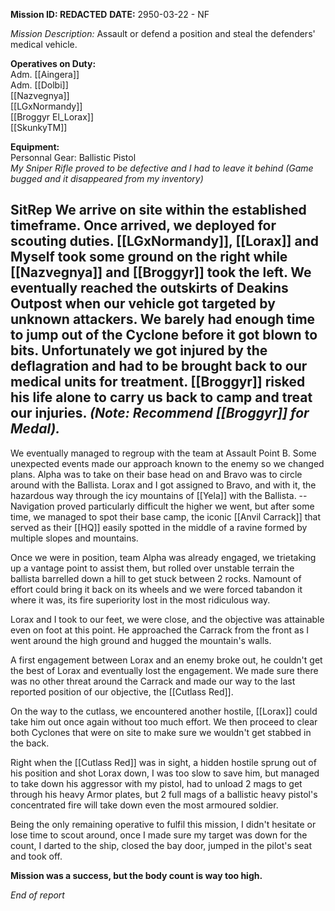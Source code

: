 **Mission ID: REDACTED**
**DATE:** 2950-03-22 - NF

_Mission Description:_
Assault or defend a position and steal the defenders' medical vehicle.

**Operatives on Duty:**  
Adm. [[Aingera]]  
Adm. [[Dolbi]]  
[[Nazvegnya]]  
[[LGxNormandy]]  
[[Broggyr El_Lorax]]  
[[SkunkyTM]]

**Equipment:**  
Personnal Gear: Ballistic Pistol  
_My Sniper Rifle proved to be defective and I had to leave it behind (Game bugged and it disappeared from my inventory)_

**SitRep**
We arrive on site within the established timeframe. Once arrived, we deployed for scouting duties. [[LGxNormandy]], [[Lorax]] and Myself took some ground on the right while [[Nazvegnya]] and [[Broggyr]] took the left. We eventually reached the outskirts of Deakins Outpost when our vehicle got targeted by unknown attackers. We barely had enough time to jump out of the Cyclone before it got blown to bits. Unfortunately we got injured by the deflagration and had to be brought back to our medical units for treatment. [[Broggyr]] risked his life alone to carry us back to camp and treat our injuries. _(Note: Recommend [[Broggyr]] for Medal)._
-
We eventually managed to regroup with the team at Assault Point B. Some unexpected events made our approach known to the enemy so we changed plans. Alpha was to take on their base head on and Bravo was to circle around with the Ballista. Lorax and I got assigned to Bravo, and with it, the hazardous way through the icy mountains of [[Yela]] with the Ballista. -- Navigation proved particularly difficult the higher we went, but after some time, we managed to spot their base camp, the iconic [[Anvil Carrack]] that served as their [[HQ]] easily spotted in the middle of a ravine formed by multiple slopes and mountains.

Once we were in position, team Alpha was already engaged, we trietaking up a vantage point to assist them, but rolled over unstable terrain the ballista barrelled down a hill to get stuck between 2 rocks. Namount of effort could bring it back on its wheels and we were forced tabandon it where it was, its fire superiority lost in the most ridiculous way.

Lorax and I took to our feet, we were close, and the objective was attainable even on foot at this point. He approached the Carrack from the front as I went around the high ground and hugged the mountain's walls. 

A first engagement between Lorax and an enemy broke out, he couldn't get the best of Lorax and eventually lost the engagement. We made sure there was no other threat around the Carrack and made our way to the last reported position of our objective, the [[Cutlass Red]].

On the way to the cutlass, we encountered another hostile, [[Lorax]] could take him out once again without too much effort. We then proceed to clear both Cyclones that were on site to make sure we wouldn't get stabbed in the back.

Right when the [[Cutlass Red]] was in sight, a hidden hostile sprung out of his position and shot Lorax down, I was too slow to save him, but managed to take down his aggressor with my pistol, had to unload 2 mags to get through his heavy Armor plates, but 2 full mags of a ballistic heavy pistol's concentrated fire will take down even the most armoured soldier.

Being the only remaining operative to fulfil this mission, I didn't hesitate or lose time to scout around, once I made sure my target was down for the count, I darted to the ship, closed the bay door, jumped in the pilot's seat and took off.

**Mission was a success, but the body count is way too high.**

_End of report_